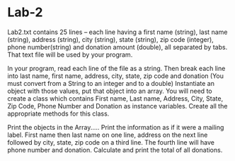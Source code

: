 # Lab-2

Lab2.txt contains 25 lines – each line having a first name (string), last name (string), address (string), city (string), state (string), zip code (integer), phone number(string) and donation amount (double), all separated by tabs. That text file will be used by your program.

In your program, read each line of the file as a string. Then break each line into last name, first name, address, city, state, zip code and donation (You must convert from a String to an integer and to a double) Instantiate an object with those values, put that object into an array. You will need to create a class which contains First name, Last name, Address, City, State, Zip Code, Phone Number and Donation as instance variables. Create all the appropriate methods for this class.

Print the objects in the Array..... Print the information as if it were a mailing label. First name then last name on one line, address on the next line followed by city, state, zip code on a third line. The fourth line will have phone number and donation. Calculate and print the total of all donations.
